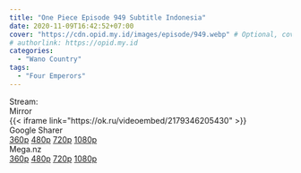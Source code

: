 ```yaml
---
title: "One Piece Episode 949 Subtitle Indonesia"
date: 2020-11-09T16:42:52+07:00
cover: "https://cdn.opid.my.id/images/episode/949.webp" # Optional, cover
# authorlink: https://opid.my.id
categories:
  - "Wano Country"
tags:
  - "Four Emperors"
---
```

<div class="ui menu violet borderless inverted">
  <div class="header item active">
        Stream:
    </div>
  <a class="active item" data-tab="mirror">
    <i class="odnoklassniki icon"></i> Mirror
  </a>
</div>
<div class="ui bottom attached tab segment active" style="border:0 !important;" data-tab="mirror">
{{< iframe link="https://ok.ru/videoembed/2179346205430" >}}
</div>

<div class="ui menu violet borderless inverted">
  <div class="header item active">
        Google Sharer
    </div>
  <a class="item nounderline" alt="One Piece Episode 949 Subtitle Indonesia" href="https://ouo.io/ZqUr9R" target="_blank" rel="dofollow"><i class="google drive icon"></i>
    360p</a>
  <a class="item nounderline" alt="One Piece Episode 949 Subtitle Indonesia" href="https://ouo.io/Y56mqID" target="_blank" rel="dofollow"><i class="google drive icon"></i>
    480p</a>
  <a class="item nounderline" alt="One Piece Episode 949 Subtitle Indonesia" href="https://ouo.io/ol1c6I" target="_blank" rel="dofollow"><i class="google drive icon"></i>
    720p</a>
  <a class="item nounderline" alt="One Piece Episode 949 Subtitle Indonesia" href="https://ouo.io/SuI5yeD" target="_blank" rel="dofollow"><i class="google drive icon"></i>
    1080p</a>
  </a>
</div>
<div class="ui menu violet borderless inverted">
  <div class="header item active">
        Mega.nz&emsp;&emsp;&nbsp;&nbsp;
    </div>
  <a class="item nounderline" alt="One Piece Episode 949 Subtitle Indonesia" href="https://ouo.io/Dp7htc" target="_blank" rel="dofollow"><i class="google drive icon"></i>
    360p</a>
  <a class="item nounderline" alt="One Piece Episode 949 Subtitle Indonesia" href="https://ouo.io/EX1pIZi" target="_blank" rel="dofollow"><i class="google drive icon"></i>
    480p</a>
  <a class="item nounderline" alt="One Piece Episode 949 Subtitle Indonesia" href="https://ouo.io/qHIhbN" target="_blank" rel="dofollow"><i class="google drive icon"></i>
    720p</a>
  <a class="item nounderline" alt="One Piece Episode 949 Subtitle Indonesia" href="https://ouo.io/PUj3qx" target="_blank" rel="dofollow"><i class="google drive icon"></i>
    1080p</a>
  </a>
</div>